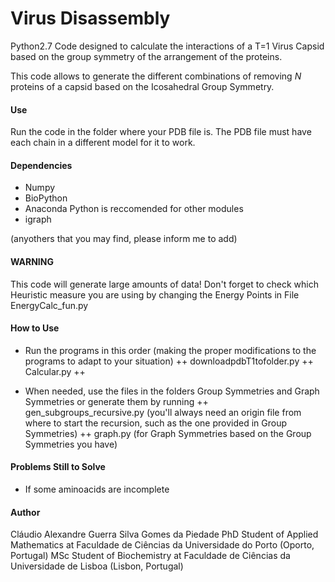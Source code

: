 # Virus Disassembly

Python2.7 Code designed to calculate the interactions of a T=1 Virus Capsid based on the group symmetry of the arrangement of the proteins.

This code allows to generate the different combinations of removing *N* proteins of a capsid based on the Icosahedral Group Symmetry.


#### Use

Run the code in the folder where your PDB file is.
The PDB file must have each chain in a different model for it to work.

#### Dependencies

+ Numpy
+ BioPython
+ Anaconda Python is reccomended for other modules
+ igraph

(anyothers that you may find, please inform me to add)

#### WARNING

This code will generate large amounts of data!
Don't forget to check which Heuristic measure you are using by changing the Energy Points in File EnergyCalc_fun.py

#### How to Use

+ Run the programs in this order (making the proper modifications to the programs to adapt to your situation)
++ downloadpdbT1tofolder.py
++ Calcular.py
++ 

+ When needed, use the files in the folders Group Symmetries and Graph Symmetries or generate them by running
++ gen_subgroups_recursive.py (you'll always need an origin file from where to start the recursion, such as the one provided in Group Symmetries)
++ graph.py (for Graph Symmetries based on the Group Symmetries you have)

#### Problems Still to Solve

+ If some aminoacids are incomplete

#### Author

Cláudio Alexandre Guerra Silva Gomes da Piedade
PhD Student of Applied Mathematics at Faculdade de Ciências da Universidade do Porto (Oporto, Portugal)
MSc Student of Biochemistry at Faculdade de Ciências da Universidade de Lisboa (Lisbon, Portugal)

